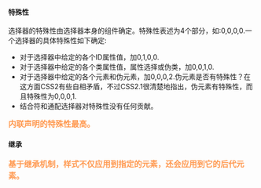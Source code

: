 #### 特殊性 ####
选择器的特殊性由选择器本身的组件确定。特殊性表述为4个部分，如:0,0,0,0.一个选择器的具体特殊性如下确定:

- 对于选择器中给定的各个ID属性值，加0,1,0,0.
- 对于选择器中给定的各个类属性值，属性选择或伪类，加0,0,1,0.
- 对于选择器中给定的各个元素和伪元素，加0,0,0,2.伪元素是否有特殊性？在这方面CSS2有些自相矛盾，不过CSS2.1很清楚地指出，伪元素有特殊性，而且特殊性为0,0,0,1.
- 结合符和通配选择器对特殊性没有任何贡献。

<font color="#ff995" face="微软雅黑" size="3">**内联声明的特殊性最高。**</font>

#### 继承 ####
<font color="#ff995" face="微软雅黑" size="3">**基于继承机制，样式不仅应用到指定的元素，还会应用到它的后代元素。**</font>
